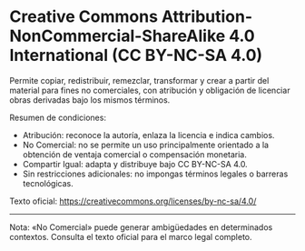 # Creative Commons Attribution-NonCommercial-ShareAlike 4.0 International (CC BY-NC-SA 4.0)

Permite copiar, redistribuir, remezclar, transformar y crear a partir del material para fines no comerciales, con atribución y obligación de licenciar obras derivadas bajo los mismos términos.

Resumen de condiciones:
- Atribución: reconoce la autoría, enlaza la licencia e indica cambios.
- No Comercial: no se permite un uso principalmente orientado a la obtención de ventaja comercial o compensación monetaria.
- Compartir Igual: adapta y distribuye bajo CC BY-NC-SA 4.0.
- Sin restricciones adicionales: no impongas términos legales o barreras tecnológicas.

Texto oficial: https://creativecommons.org/licenses/by-nc-sa/4.0/

---
Nota: «No Comercial» puede generar ambigüedades en determinados contextos. Consulta el texto oficial para el marco legal completo.
